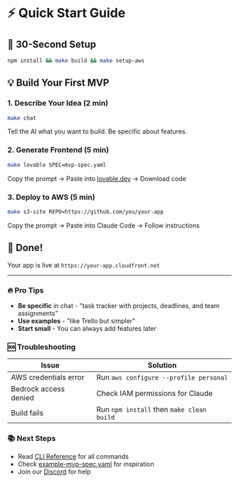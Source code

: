 # ⚡ Quick Start Guide

## 🚀 30-Second Setup

```bash
npm install && make build && make setup-aws
```

## 💡 Build Your First MVP

### 1. Describe Your Idea (2 min)
```bash
make chat
```
Tell the AI what you want to build. Be specific about features.

### 2. Generate Frontend (5 min)
```bash
make lovable SPEC=mvp-spec.yaml
```
Copy the prompt → Paste into [lovable.dev](https://lovable.dev) → Download code

### 3. Deploy to AWS (5 min)
```bash
make s3-site REPO=https://github.com/you/your-app
```
Copy the prompt → Paste into Claude Code → Follow instructions

## 🎉 Done!

Your app is live at `https://your-app.cloudfront.net`

---

### 🔥 Pro Tips

- **Be specific** in chat - "task tracker with projects, deadlines, and team assignments"
- **Use examples** - "like Trello but simpler"
- **Start small** - You can always add features later

### 🆘 Troubleshooting

| Issue | Solution |
|-------|----------|
| AWS credentials error | Run `aws configure --profile personal` |
| Bedrock access denied | Check IAM permissions for Claude |
| Build fails | Run `npm install` then `make clean build` |

### 📚 Next Steps

- Read [CLI Reference](CLI_REFERENCE.md) for all commands
- Check [example-mvp-spec.yaml](../templates/example-mvp-spec.yaml) for inspiration
- Join our [Discord](https://discord.gg/overnight-mvp) for help